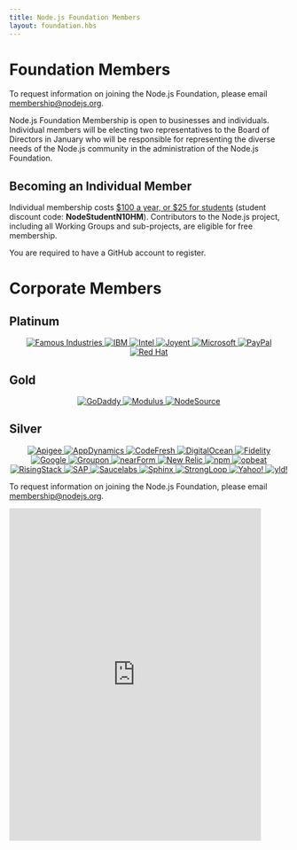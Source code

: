 ```yaml
---
title: Node.js Foundation Members
layout: foundation.hbs
---
```

# Foundation Members

To request information on joining the Node.js Foundation, please email
[membership@nodejs.org](mailto:membership@nodejs.org).

Node.js Foundation Membership is open to businesses and individuals. Individual members will be electing two representatives to the Board of Directors in January who will be responsible for representing the diverse needs of the Node.js community in the administration of the Node.js Foundation.

## Becoming an Individual Member

Individual membership costs [$100 a year, or $25 for students](https://identity.linuxfoundation.org/user?destination=pid/99) (student discount code: **NodeStudentN10HM**). Contributors to the Node.js project, including all Working Groups and sub-projects, are eligible for free membership.

You are required to have a GitHub account to register.

# Corporate Members
## Platinum

<div style="text-align:center;">
<a target="_new" class="imagelink" href="//famous.org/">
  <img alt="Famous Industries" class="memberlogo" src="/static/images/foundation/famousLogo.jpg" />
</a>
<a target="_new" class="imagelink" href="http://ibm.com">
  <img alt="IBM" class="memberlogo" src="/static/images/foundation/ibmLogo.png" />
</a>
<a target="_new" class="imagelink" href="http://intel.com">
  <img alt="Intel" class="memberlogo" src="/static/images/foundation/intelLogo.png" />
</a>
<a target="_new" class="imagelink" href="//joyent.com">
  <img alt="Joyent" class="memberlogo" src="/static/images/foundation/joyentLogo.svg" />
</a>
<a target="_new" class="imagelink" href="//microsoft.com">
  <img alt="Microsoft" class="memberlogo" src="/static/images/foundation/microsoftLogo2.png" />
</a>
<a target="_new" class="imagelink" href="//paypal.com">
  <img alt="PayPal" class="memberlogo" src="/static/images/foundation/paypalLogo.png" />
</a>
<a target="_new" class="imagelink" href="//redhat.com">
  <img alt="Red Hat" class="memberlogo" src="/static/images/foundation/redhatLogo.png" />
</a>
</div>

## Gold

<div style="text-align:center;">
<a target="_new" class="imagelink" href="//godaddy.com">
  <img alt="GoDaddy" class="memberlogo" src="/static/images/foundation/godaddyLogo.png" />
</a>
<a target="_new" class="imagelink" href="//modulus.io/">
  <img alt="Modulus" class="memberlogo" src="/static/images/foundation/modulusLogo.png" />
</a>
<a target="_new" class="imagelink" href="//nodesource.com">
  <img alt="NodeSource" class="memberlogo" src="/static/images/foundation/nodesourceLogo.png" />
</a>
</div>

## Silver

<div style="text-align:center;">
<a target="_new" class="imagelink" href="http://apigee.com">
  <img alt="Apigee" class="memberlogo" src="/static/images/foundation/apigee_logo_md.png" />
</a>
<a target="_new" class="imagelink" href="http://appdynamics.com">
  <img alt="AppDynamics" class="memberlogo" src="/static/images/foundation/appdynamics.png" />
</a>
<a target="_new" class="imagelink" href="http://codefresh.io">
  <img alt="CodeFresh" class="memberlogo" src="/static/images/foundation/codefreshLogo2.png" />
</a>
<a target="_new" class="imagelink" href="//digitalocean.com">
  <img alt="DigitalOcean" class="memberlogo" src="/static/images/foundation/digitaloceanLogo.png" />
</a>
<a target="_new" class="imagelink" href="//fidelity.com">
  <img alt="Fidelity" class="memberlogo" src="/static/images/foundation/fidelityLogo.png" />
</a>
<a target="_new" class="imagelink" href="https://google.com">
  <img alt="Google" class="memberlogo" src="/static/images/foundation/googleLogo.png" />
</a>
<a target="_new" class="imagelink" href="//groupon.com">
  <img alt="Groupon" class="memberlogo" src="/static/images/foundation/grouponLogo.png" />
</a>
<a target="_new" class="imagelink" href="http://nearform.com">
  <img alt="nearForm" class="memberlogo" src="/static/images/foundation/nearformLogo2.png" />
</a>
<a target="_new" class="imagelink" href="http://newrelic.com">
  <img alt="New Relic" class="memberlogo" src="/static/images/foundation/NewRelic.png" />
</a>
<a target="_new" class="imagelink" href="//npmjs.org">
  <img alt="npm" class="memberlogo" src="/static/images/foundation/npmLogo.png" />
</a>
<a target="_new" class="imagelink" href="http://opbeat.com">
  <img alt="opbeat" class="memberlogo" src="/static/images/foundation/opbeat.png" />
</a>
<a target="_new" class="imagelink" href="//risingstack.com">
  <img alt="RisingStack" class="memberlogo" src="/static/images/foundation/risingstack_logo.png" />
</a>
<a target="_new" class="imagelink" href="http://sap.com">
  <img alt="SAP" class="memberlogo" src="/static/images/foundation/sapLogo.png" />
</a>
<a target="_new" class="imagelink" href="//saucelabs.com">
  <img alt="Saucelabs" class="memberlogo" src="/static/images/foundation/saucelabsLogo3.png" />
</a>
<a target="_new" class="imagelink" href="http://sphinx.sg/">
  <img alt="Sphinx" class="memberlogo" src="/static/images/foundation/sphinx.png" />
</a>
<a target="_new" class="imagelink" href="//strongloop.com">
  <img alt="StrongLoop" class="memberlogo" src="/static/images/foundation/strongloopLogo.png" />
</a>
<a target="_new" class="imagelink" href="//yahoo.com">
  <img alt="Yahoo!" class="memberlogo" src="/static/images/foundation/yahoo.png" />
</a>
<a target="_new" class="imagelink" href="//yld.io">
  <img alt="yld!" class="memberlogo" src="/static/images/foundation/yldLogo3.png" />
</a>
</div>

To request information on joining the Node.js Foundation, please email
[membership@nodejs.org](mailto:membership@nodejs.org).

<iframe class="center"
 src="https://go.pardot.com/l/6342/2015-05-15/2cnz97"
 frameborder="0" marginwidth="0" marginheight="0"
 style="width:90%;height:600px;"
 >
</iframe>
